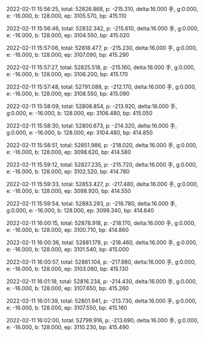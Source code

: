 2022-02-11 15:56:25, total: 52826.868, p: -215.310, delta:16.000 手, g:0.000, e: -16.000, b: 128.000, ep: 3105.570, bp: 415.110

2022-02-11 15:56:46, total: 52832.342, p: -215.610, delta:16.000 手, g:0.000, e: -16.000, b: 128.000, ep: 3104.550, bp: 415.020

2022-02-11 15:57:06, total: 52818.477, p: -215.230, delta:16.000 手, g:0.000, e: -16.000, b: 128.000, ep: 3107.090, bp: 415.290

2022-02-11 15:57:27, total: 52825.518, p: -215.160, delta:16.000 手, g:0.000, e: -16.000, b: 128.000, ep: 3106.200, bp: 415.170

2022-02-11 15:57:48, total: 52791.088, p: -212.170, delta:16.000 手, g:0.000, e: -16.000, b: 128.000, ep: 3108.550, bp: 415.090

2022-02-11 15:58:09, total: 52808.854, p: -213.920, delta:16.000 手, g:0.000, e: -16.000, b: 128.000, ep: 3106.480, bp: 415.050

2022-02-11 15:58:30, total: 52800.673, p: -214.320, delta:16.000 手, g:0.000, e: -16.000, b: 128.000, ep: 3104.480, bp: 414.850

2022-02-11 15:58:51, total: 52851.986, p: -218.020, delta:16.000 手, g:0.000, e: -16.000, b: 128.000, ep: 3098.620, bp: 414.580

2022-02-11 15:59:12, total: 52827.235, p: -215.720, delta:16.000 手, g:0.000, e: -16.000, b: 128.000, ep: 3102.520, bp: 414.780

2022-02-11 15:59:33, total: 52853.427, p: -217.480, delta:16.000 手, g:0.000, e: -16.000, b: 128.000, ep: 3098.920, bp: 414.550

2022-02-11 15:59:54, total: 52883.293, p: -218.780, delta:16.000 手, g:0.000, e: -16.000, b: 128.000, ep: 3098.340, bp: 414.640

2022-02-11 16:00:15, total: 52878.918, p: -218.170, delta:16.000 手, g:0.000, e: -16.000, b: 128.000, ep: 3100.710, bp: 414.860

2022-02-11 16:00:36, total: 52881.179, p: -218.460, delta:16.000 手, g:0.000, e: -16.000, b: 128.000, ep: 3101.540, bp: 415.000

2022-02-11 16:00:57, total: 52861.104, p: -217.980, delta:16.000 手, g:0.000, e: -16.000, b: 128.000, ep: 3103.060, bp: 415.130

2022-02-11 16:01:18, total: 52816.234, p: -214.430, delta:16.000 手, g:0.000, e: -16.000, b: 128.000, ep: 3107.650, bp: 415.260

2022-02-11 16:01:39, total: 52801.941, p: -213.730, delta:16.000 手, g:0.000, e: -16.000, b: 128.000, ep: 3107.550, bp: 415.160

2022-02-11 16:02:00, total: 52799.916, p: -213.690, delta:16.000 手, g:0.000, e: -16.000, b: 128.000, ep: 3110.230, bp: 415.490